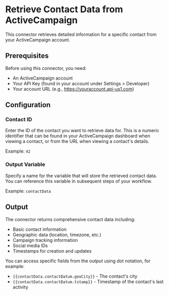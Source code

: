 # Retrieve Contact Data from ActiveCampaign

This connector retrieves detailed information for a specific contact from your ActiveCampaign account.

## Prerequisites

Before using this connector, you need:
- An ActiveCampaign account
- Your API Key (found in your account under Settings > Developer)
- Your account URL (e.g., https://youraccount.api-us1.com)

## Configuration

### Contact ID
Enter the ID of the contact you want to retrieve data for. This is a numeric identifier that can be found in your ActiveCampaign dashboard when viewing a contact, or from the URL when viewing a contact's details.

Example: `42`

### Output Variable
Specify a name for the variable that will store the retrieved contact data. You can reference this variable in subsequent steps of your workflow.

Example: `contactData`

## Output

The connector returns comprehensive contact data including:
- Basic contact information
- Geographic data (location, timezone, etc.)
- Campaign tracking information
- Social media IDs
- Timestamps for creation and updates

You can access specific fields from the output using dot notation, for example:
- `{{contactData.contactDatum.geoCity}}` - The contact's city
- `{{contactData.contactDatum.tstamp}}` - Timestamp of the contact's last activity